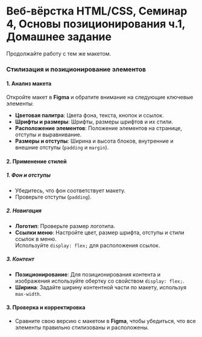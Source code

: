 # Веб-вёрстка HTML/CSS, Семинар 4, Основы позиционирования ч.1, Домашнее задание

Продолжайте работу с тем же макетом.

### Стилизация и позиционирование элементов

#### 1. Анализ макета

Откройте макет в **Figma** и обратите внимание на следующие ключевые элементы:

- **Цветовая палитра**: Цвета фона, текста, кнопок и ссылок.
- **Шрифты и размеры**: Шрифты, размеры шрифтов и их стили.
- **Расположение элементов**: Положение элементов на странице, отступы и выравнивание.
- **Размеры и отступы**: Ширина и высота блоков, внутренние и внешние отступы (`padding` и `margin`).

#### 2. Применение стилей

##### 1. Фон и отступы
- Убедитесь, что фон соответствует макету.
- Проверьте отступы (`padding`).

##### 2. Навигация
- **Логотип**: Проверьте размер логотипа.
- **Ссылки меню**: Настройте цвет, размер шрифта, отступы и стили ссылок в меню.  
  Используйте `display: flex;` для расположения ссылок.

##### 3. Контент
- **Позиционирование**: Для позиционирования контента и изображения используйте обертку со свойством `display: flex;`.
- **Ширина**: Задайте ширину контентной части по макету, используя `max-width`.

#### 3. Проверка и корректировка
- Сравните свою версию с макетом в **Figma**, чтобы убедиться, что все элементы правильно стилизованы и расположены.

